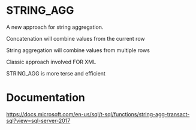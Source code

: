 # STRING_AGG

A new approach for string aggregation.

Concatenation will combine values from the current row

String aggregation will combine values from multiple rows



Classic approach involved FOR XML

STRING_AGG is more terse and efficient



# Documentation

https://docs.microsoft.com/en-us/sql/t-sql/functions/string-agg-transact-sql?view=sql-server-2017